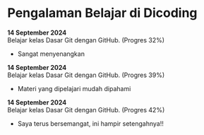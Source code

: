 # Pengalaman Belajar di Dicoding

**14 September 2024**<br> 
Belajar kelas Dasar Git dengan GitHub. (Progres 32%)
* Sangat menyenangkan

**14 September 2024**<br>
Belajar kelas Dasar Git dengan GitHub. (Progres 39%)
* Materi yang dipelajari mudah dipahami

**14 September 2024**<br>
Belajar kelas Dasar Git dengan GitHub. (Progres 42%)
* Saya terus bersemangat, ini hampir setengahnya!!

